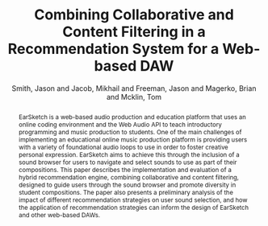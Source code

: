 ---
title: "Combining Collaborative and Content Filtering in a Recommendation System for a Web-based DAW"
abstract: "EarSketch is a web-based audio production and education platform that uses an online coding environment and the Web Audio API to teach introductory programming and music production to students. One of the main challenges of implementing an educational online music production platform is providing users with a variety of foundational audio loops to use in order to foster creative personal expression. EarSketch aims to achieve this through the inclusion of a sound browser for users to navigate and select sounds to use as part of their compositions. This paper describes the implementation and evaluation of a hybrid recommendation engine, combining collaborative and content filtering, designed to guide users through the sound browser and promote diversity in student compositions. The paper also presents a preliminary analysis of the impact of different recommendation strategies on user sound selection, and how the application of recommendation strategies can inform the design of EarSketch and other web-based DAWs."
address: "Trondheim, Norway"
booktitle: "Proceedings of the International Web Audio Conference"
editor: "Xambó, Anna and Martín, Sara R. and Roma, Gerard"
month: "December"
publisher: "NTNU"
series: "WAC '19"
pages: "53--58"
ID: "30"
author: "Smith, Jason and Jacob, Mikhail and Freeman, Jason and Magerko, Brian and Mcklin, Tom"
webAuthor: "Jason Smith, Mikhail Jacob, Jason Freeman, Brian Magerko, Tom Mcklin"
track: "Paper"
year: "2019"
tags: year2019
media: https://youtu.be/OPwnIRpihjw
pdflink: "/_data/papers/pdf/2019/2019_30.pdf"
ISSN: "2663-5844"
---